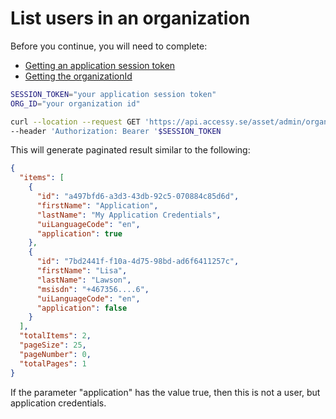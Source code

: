 # List users in an organization

Before you continue, you will need to complete:

- [Getting an application session token](./sessionToken.md)
- [Getting the organizationId](./organizationId.md)

```bash
SESSION_TOKEN="your application session token"
ORG_ID="your organization id"

curl --location --request GET 'https://api.accessy.se/asset/admin/organization/'$ORG_ID'/user' \
--header 'Authorization: Bearer '$SESSION_TOKEN
```

This will generate paginated result similar to the following:

```json
{
  "items": [
    {
      "id": "a497bfd6-a3d3-43db-92c5-070884c85d6d",
      "firstName": "Application",
      "lastName": "My Application Credentials",
      "uiLanguageCode": "en",
      "application": true
    },
    {
      "id": "7bd2441f-f10a-4d75-98bd-ad6f6411257c",
      "firstName": "Lisa",
      "lastName": "Lawson",
      "msisdn": "+467356....6",
      "uiLanguageCode": "en",
      "application": false
    }
  ],
  "totalItems": 2,
  "pageSize": 25,
  "pageNumber": 0,
  "totalPages": 1
}
```

If the parameter "application" has the value true, then this is not a user, but application credentials.
